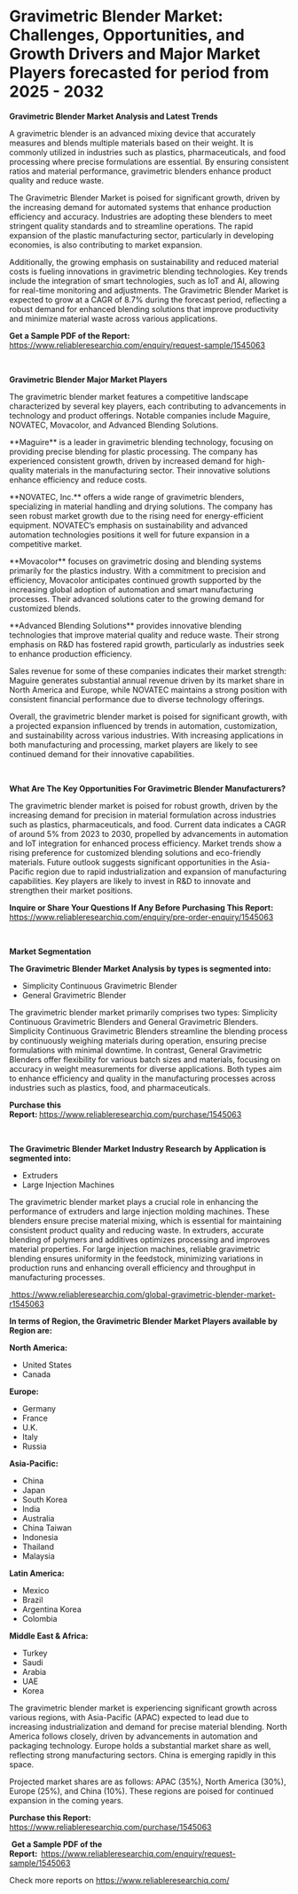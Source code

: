<p><h1>Gravimetric Blender Market: Challenges, Opportunities, and Growth Drivers and Major Market Players forecasted for period from 2025 - 2032</h1></p><p><strong>Gravimetric Blender Market Analysis and Latest Trends</strong></p>
<p><p>A gravimetric blender is an advanced mixing device that accurately measures and blends multiple materials based on their weight. It is commonly utilized in industries such as plastics, pharmaceuticals, and food processing where precise formulations are essential. By ensuring consistent ratios and material performance, gravimetric blenders enhance product quality and reduce waste.</p><p>The Gravimetric Blender Market is poised for significant growth, driven by the increasing demand for automated systems that enhance production efficiency and accuracy. Industries are adopting these blenders to meet stringent quality standards and to streamline operations. The rapid expansion of the plastic manufacturing sector, particularly in developing economies, is also contributing to market expansion.</p><p>Additionally, the growing emphasis on sustainability and reduced material costs is fueling innovations in gravimetric blending technologies. Key trends include the integration of smart technologies, such as IoT and AI, allowing for real-time monitoring and adjustments. The Gravimetric Blender Market is expected to grow at a CAGR of 8.7% during the forecast period, reflecting a robust demand for enhanced blending solutions that improve productivity and minimize material waste across various applications.</p></p>
<p><strong>Get a Sample PDF of the Report:&nbsp;</strong> <a href="https://www.reliableresearchiq.com/enquiry/request-sample/1545063?utm_campaign=2173&utm_medium=2&utm_source=Github&utm_content=ia&utm_term=17022025&utm_id=gravimetric-blender">https://www.reliableresearchiq.com/enquiry/request-sample/1545063</a></p>
<p>&nbsp;</p>
<p><strong>Gravimetric Blender Major Market Players</strong></p>
<p><p>The gravimetric blender market features a competitive landscape characterized by several key players, each contributing to advancements in technology and product offerings. Notable companies include Maguire, NOVATEC, Movacolor, and Advanced Blending Solutions.</p><p>**Maguire** is a leader in gravimetric blending technology, focusing on providing precise blending for plastic processing. The company has experienced consistent growth, driven by increased demand for high-quality materials in the manufacturing sector. Their innovative solutions enhance efficiency and reduce costs.</p><p>**NOVATEC, Inc.** offers a wide range of gravimetric blenders, specializing in material handling and drying solutions. The company has seen robust market growth due to the rising need for energy-efficient equipment. NOVATEC’s emphasis on sustainability and advanced automation technologies positions it well for future expansion in a competitive market.</p><p>**Movacolor** focuses on gravimetric dosing and blending systems primarily for the plastics industry. With a commitment to precision and efficiency, Movacolor anticipates continued growth supported by the increasing global adoption of automation and smart manufacturing processes. Their advanced solutions cater to the growing demand for customized blends.</p><p>**Advanced Blending Solutions** provides innovative blending technologies that improve material quality and reduce waste. Their strong emphasis on R&D has fostered rapid growth, particularly as industries seek to enhance production efficiency.</p><p>Sales revenue for some of these companies indicates their market strength: Maguire generates substantial annual revenue driven by its market share in North America and Europe, while NOVATEC maintains a strong position with consistent financial performance due to diverse technology offerings.</p><p>Overall, the gravimetric blender market is poised for significant growth, with a projected expansion influenced by trends in automation, customization, and sustainability across various industries. With increasing applications in both manufacturing and processing, market players are likely to see continued demand for their innovative capabilities.</p></p>
<p>&nbsp;</p>
<p><strong>What Are The Key Opportunities For Gravimetric Blender Manufacturers?</strong></p>
<p><p>The gravimetric blender market is poised for robust growth, driven by the increasing demand for precision in material formulation across industries such as plastics, pharmaceuticals, and food. Current data indicates a CAGR of around 5% from 2023 to 2030, propelled by advancements in automation and IoT integration for enhanced process efficiency. Market trends show a rising preference for customized blending solutions and eco-friendly materials. Future outlook suggests significant opportunities in the Asia-Pacific region due to rapid industrialization and expansion of manufacturing capabilities. Key players are likely to invest in R&D to innovate and strengthen their market positions.</p></p>
<p><strong>Inquire or Share Your Questions If Any Before Purchasing This Report:</strong> <a href="https://www.reliableresearchiq.com/enquiry/pre-order-enquiry/1545063?utm_campaign=2173&utm_medium=2&utm_source=Github&utm_content=ia&utm_term=17022025&utm_id=gravimetric-blender">https://www.reliableresearchiq.com/enquiry/pre-order-enquiry/1545063</a></p>
<p>&nbsp;</p>
<p><strong>Market Segmentation</strong></p>
<p><strong>The Gravimetric Blender Market Analysis by types is segmented into:</strong></p>
<p><ul><li>Simplicity Continuous Gravimetric Blender</li><li>General Gravimetric Blender</li></ul></p>
<p><p>The gravimetric blender market primarily comprises two types: Simplicity Continuous Gravimetric Blenders and General Gravimetric Blenders. Simplicity Continuous Gravimetric Blenders streamline the blending process by continuously weighing materials during operation, ensuring precise formulations with minimal downtime. In contrast, General Gravimetric Blenders offer flexibility for various batch sizes and materials, focusing on accuracy in weight measurements for diverse applications. Both types aim to enhance efficiency and quality in the manufacturing processes across industries such as plastics, food, and pharmaceuticals.</p></p>
<p><strong>Purchase this Report:&nbsp;</strong><a href="https://www.reliableresearchiq.com/purchase/1545063?utm_campaign=2173&utm_medium=2&utm_source=Github&utm_content=ia&utm_term=17022025&utm_id=gravimetric-blender">https://www.reliableresearchiq.com/purchase/1545063</a></p>
<p>&nbsp;</p>
<p><strong>The Gravimetric Blender Market Industry Research by Application is segmented into:</strong></p>
<p><ul><li>Extruders</li><li>Large Injection Machines</li></ul></p>
<p><p>The gravimetric blender market plays a crucial role in enhancing the performance of extruders and large injection molding machines. These blenders ensure precise material mixing, which is essential for maintaining consistent product quality and reducing waste. In extruders, accurate blending of polymers and additives optimizes processing and improves material properties. For large injection machines, reliable gravimetric blending ensures uniformity in the feedstock, minimizing variations in production runs and enhancing overall efficiency and throughput in manufacturing processes.</p></p>
<p><a href="https://www.reliableresearchiq.com/global-gravimetric-blender-market-r1545063?utm_campaign=2173&utm_medium=2&utm_source=Github&utm_content=ia&utm_term=17022025&utm_id=gravimetric-blender">&nbsp;https://www.reliableresearchiq.com/global-gravimetric-blender-market-r1545063</a></p>
<p><strong>In terms of Region, the Gravimetric Blender Market Players available by Region are:</strong></p>
<p>
    <p> <strong> North America: </strong>
        <ul>
            <li>United States</li>
            <li>Canada</li>
        </ul>
        </p> 
    <p> <strong> Europe: </strong>
        <ul>
            <li>Germany</li>
            <li>France</li>
            <li>U.K.</li>
            <li>Italy</li>
            <li>Russia</li>
        </ul>
        </p> 
    <p> <strong> Asia-Pacific: </strong>
        <ul>
            <li>China</li>
            <li>Japan</li>
            <li>South Korea</li>
            <li>India</li>
            <li>Australia</li>
            <li>China Taiwan</li>
            <li>Indonesia</li>
            <li>Thailand</li>
            <li>Malaysia</li>
        </ul>
        </p> 
    <p> <strong> Latin America: </strong>
        <ul>
            <li>Mexico</li>
            <li>Brazil</li>
            <li>Argentina Korea</li>
            <li>Colombia</li>
        </ul>
        </p> 
    <p> <strong> Middle East & Africa: </strong>
        <ul>
            <li>Turkey</li>
            <li>Saudi</li>
            <li>Arabia</li>
            <li>UAE</li>
            <li>Korea</li>
        </ul>
    </p>
    </p>
<p><p>The gravimetric blender market is experiencing significant growth across various regions, with Asia-Pacific (APAC) expected to lead due to increasing industrialization and demand for precise material blending. North America follows closely, driven by advancements in automation and packaging technology. Europe holds a substantial market share as well, reflecting strong manufacturing sectors. China is emerging rapidly in this space.</p><p>Projected market shares are as follows: APAC (35%), North America (30%), Europe (25%), and China (10%). These regions are poised for continued expansion in the coming years.</p></p>
<p><strong>Purchase this Report: </strong><a href="https://www.reliableresearchiq.com/purchase/1545063?utm_campaign=2173&utm_medium=2&utm_source=Github&utm_content=ia&utm_term=17022025&utm_id=gravimetric-blender">https://www.reliableresearchiq.com/purchase/1545063</a></p>
<p>&nbsp;<strong>Get a Sample PDF of the Report:&nbsp;&nbsp;</strong><a href="https://www.reliableresearchiq.com/enquiry/request-sample/1545063?utm_campaign=2173&utm_medium=2&utm_source=Github&utm_content=ia&utm_term=17022025&utm_id=gravimetric-blender">https://www.reliableresearchiq.com/enquiry/request-sample/1545063</a></p>
<p><strong></strong></p>
<p>Check more reports on <a href="https://www.reliableresearchiq.com/?utm_campaign=2173&utm_medium=2&utm_source=Github&utm_content=ia&utm_term=17022025&utm_id=gravimetric-blender">https://www.reliableresearchiq.com/</a></p>